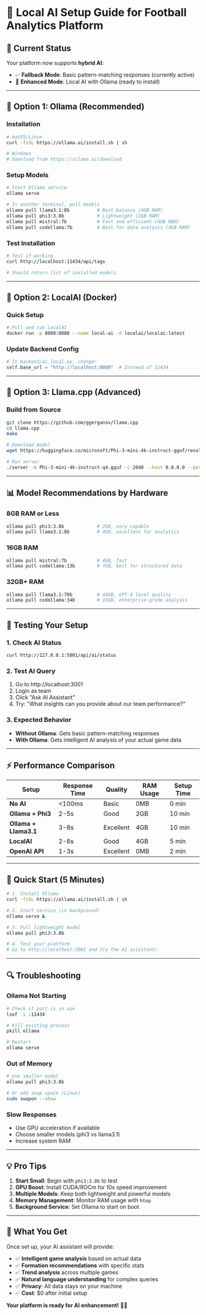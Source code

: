 # 🤖 Local AI Setup Guide for Football Analytics Platform

## 🎯 **Current Status**
Your platform now supports **hybrid AI**:
- ✅ **Fallback Mode**: Basic pattern-matching responses (currently active)
- 🚀 **Enhanced Mode**: Local AI with Ollama (ready to install)

---

## 🚀 **Option 1: Ollama (Recommended)**

### **Installation**
```bash
# macOS/Linux
curl -fsSL https://ollama.ai/install.sh | sh

# Windows
# Download from https://ollama.ai/download
```

### **Setup Models**
```bash
# Start Ollama service
ollama serve

# In another terminal, pull models
ollama pull llama3.1:8b          # Best balance (4GB RAM)
ollama pull phi3:3.8b            # Lightweight (2GB RAM)  
ollama pull mistral:7b           # Fast and efficient (4GB RAM)
ollama pull codellama:7b         # Best for data analysis (4GB RAM)
```

### **Test Installation**
```bash
# Test if working
curl http://localhost:11434/api/tags

# Should return list of installed models
```

---

## 🐳 **Option 2: LocalAI (Docker)**

### **Quick Setup**
```bash
# Pull and run LocalAI
docker run -p 8080:8080 --name local-ai -d localai/localai:latest
```

### **Update Backend Config**
```python
# In backend/ai_local.py, change:
self.base_url = "http://localhost:8080"  # Instead of 11434
```

---

## 🔧 **Option 3: Llama.cpp (Advanced)**

### **Build from Source**
```bash
git clone https://github.com/ggerganov/llama.cpp
cd llama.cpp
make

# Download model
wget https://huggingface.co/microsoft/Phi-3-mini-4k-instruct-gguf/resolve/main/Phi-3-mini-4k-instruct-q4.gguf

# Run server
./server -m Phi-3-mini-4k-instruct-q4.gguf -c 2048 --host 0.0.0.0 --port 11434
```

---

## 📊 **Model Recommendations by Hardware**

### **8GB RAM or Less**
```bash
ollama pull phi3:3.8b            # 2GB, very capable
ollama pull llama3.1:8b          # 4GB, excellent for analytics
```

### **16GB RAM**
```bash
ollama pull mistral:7b           # 4GB, fast
ollama pull codellama:13b        # 7GB, best for structured data
```

### **32GB+ RAM**
```bash
ollama pull llama3.1:70b         # 40GB, GPT-4 level quality
ollama pull codellama:34b        # 19GB, enterprise-grade analysis
```

---

## 🧪 **Testing Your Setup**

### **1. Check AI Status**
```bash
curl http://127.0.0.1:5001/api/ai/status
```

### **2. Test AI Query**
1. Go to http://localhost:3001
2. Login as team
3. Click "Ask AI Assistant"  
4. Try: "What insights can you provide about our team performance?"

### **3. Expected Behavior**
- **Without Ollama**: Gets basic pattern-matching responses
- **With Ollama**: Gets intelligent AI analysis of your actual game data

---

## ⚡ **Performance Comparison**

| Setup | Response Time | Quality | RAM Usage | Setup Time |
|-------|---------------|---------|-----------|------------|
| **No AI** | <100ms | Basic | 0MB | 0 min |
| **Ollama + Phi3** | 2-5s | Good | 2GB | 10 min |
| **Ollama + Llama3.1** | 3-8s | Excellent | 4GB | 10 min |
| **LocalAI** | 2-6s | Good | 4GB | 5 min |
| **OpenAI API** | 1-3s | Excellent | 0MB | 2 min |

---

## 🎯 **Quick Start (5 Minutes)**

```bash
# 1. Install Ollama
curl -fsSL https://ollama.ai/install.sh | sh

# 2. Start service (in background)
ollama serve &

# 3. Pull lightweight model
ollama pull phi3:3.8b

# 4. Test your platform
# Go to http://localhost:3001 and try the AI assistant!
```

---

## 🔍 **Troubleshooting**

### **Ollama Not Starting**
```bash
# Check if port is in use
lsof -i :11434

# Kill existing process
pkill ollama

# Restart
ollama serve
```

### **Out of Memory**
```bash
# Use smaller model
ollama pull phi3:3.8b

# Or add swap space (Linux)
sudo swapon --show
```

### **Slow Responses**
- Use GPU acceleration if available
- Choose smaller models (phi3 vs llama3.1)
- Increase system RAM

---

## 💡 **Pro Tips**

1. **Start Small**: Begin with `phi3:3.8b` to test
2. **GPU Boost**: Install CUDA/ROCm for 10x speed improvement
3. **Multiple Models**: Keep both lightweight and powerful models
4. **Memory Management**: Monitor RAM usage with `htop`
5. **Background Service**: Set Ollama to start on boot

---

## 🎉 **What You Get**

Once set up, your AI assistant will provide:
- ✅ **Intelligent game analysis** based on actual data
- ✅ **Formation recommendations** with specific stats  
- ✅ **Trend analysis** across multiple games
- ✅ **Natural language understanding** for complex queries
- ✅ **Privacy**: All data stays on your machine
- ✅ **Cost**: $0 after initial setup

**Your platform is ready for AI enhancement!** 🏈🤖